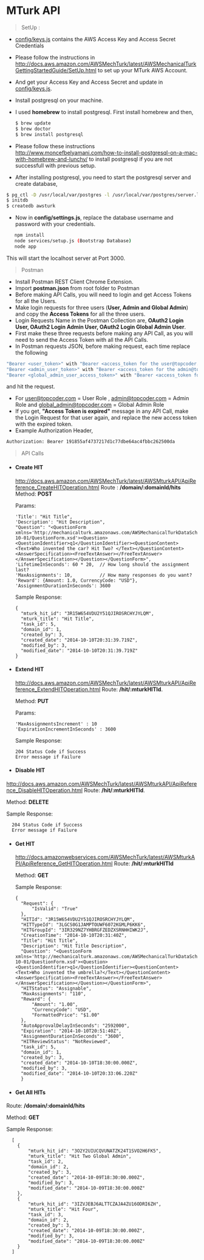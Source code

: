 MTurk API
=========

> SetUp :

* [config/keys.js] contains the AWS Access Key and Access Secret Credentials
* Please follow the instructions in http://docs.aws.amazon.com/AWSMechTurk/latest/AWSMechanicalTurkGettingStartedGuide/SetUp.html to set up your MTurk AWS Account.
* And get your Access Key and Access Secret and update in [config/keys.js].
* Install postgresql on your machine.
* I used **homebrew** to install postgresql. First install homebrew and then,
  ```sh
  $ brew update
  $ brew doctor
  $ brew install postgresql

  ```
  
* Please follow these instructions http://www.moncefbelyamani.com/how-to-install-postgresql-on-a-mac-with-homebrew-and-lunchy/ to install postgresql if you are not successfull with previous setup.
* After installing postgresql, you need to start the postgresql server and create database,
 ```sh
 $ pg_ctl -D /usr/local/var/postgres -l /usr/local/var/postgres/server.log start
 $ initdb
 $ createdb awsturk
 ```
 
 * Now in **config/settings.js**, replace the database username and password with your credentials.

```sh
   npm install
   node services/setup.js (Bootstrap Database)
   node app
```

This will start the localhost server at Port 3000.

>Postman

 * Install Postman REST Client Chrome Extension.
 * Import **postman.json** from root folder to Postman
 * Before making API Calls, you will need to login and get Access Tokens for all the Users.
 * Make login requests for three users (**User, Admin and Global Admin**) and copy the **Access Tokens** for all the three users.
 * Login Requests Name in the Postman Collection are,
**OAuth2 Login User, OAuth2 Login Admin User, OAuth2 Login Global Admin User**.
 * First make these three requests before making any API Call, as you will need to send the Access Token with all the API Calls.
 * In Postman requests JSON, before making request, each time replace the following

```sh 
"Bearer <user_token>" with "Bearer <access_token for the user@topcoder.com>"
"Bearer <admin_user_token>" with "Bearer <access_token for the admin@topcoder.com>"
"Bearer <global_admin_user_access_token>" with "Bearer <access_token for the global_admin@topcoder.com>"
```
and hit the request.
 * For user@topcoder.com = User Role
 , admin@topcoder.com = Admin Role and
   global_admin@topcoder.com = Global Admin Role
 * If you get, **"Access Token is expired"** message in any API Call, make the Login Request for that user again, and replace the new access token with the expired token.
 * Example Authorization Header,
```sh
Authorization: Bearer 191855af4737217d1c77dbe64ac4fbbc262500da
```

[config/keys.js]:config/keys.js

>API Calls

* #### Create HIT
   http://docs.aws.amazon.com/AWSMechTurk/latest/AWSMturkAPI/ApiReference_CreateHITOperation.html
   Route : **/domain/:domainId/hits**  
   Method: **POST**

  Params: 
  
      'Title': "Hit Title",
	  'Description': "Hit Description",
      "Question": "<QuestionForm xmlns='http://mechanicalturk.amazonaws.com/AWSMechanicalTurkDataSchemas/2005-10-01/QuestionForm.xsd'><Question><QuestionIdentifier>q1</QuestionIdentifier><QuestionContent><Text>Who invented the car? Hit Two? </Text></QuestionContent><AnswerSpecification><FreeTextAnswer></FreeTextAnswer></AnswerSpecification></Question></QuestionForm>",
      'LifetimeInSeconds': 60 * 20,  // How long should the assignment last?
      'MaxAssignments': 10,          // How many responses do you want?
      'Reward': {Amount: 1.0, CurrencyCode: "USD"},
      'AssignmentDurationInSeconds': 3600
     
  Sample Response:
  
      { 
        "mturk_hit_id": "3R15W654VDU2Y51QJIROSRCHYJYLQM",
        "mturk_title": "Hit Title",
        "task_id": 5,
        "domain_id": 1,
        "created_by": 3,
        "created_date": "2014-10-10T20:31:39.719Z",
        "modified_by": 3,
        "modified_date": "2014-10-10T20:31:39.719Z"
      }
      
* #### Extend HIT
   http://docs.aws.amazon.com/AWSMechTurk/latest/AWSMturkAPI/ApiReference_ExtendHITOperation.html
  Route: **/hit/:mturkHITId**.
  
  Method: **PUT**
 
  Params: 

      'MaxAssignmentsIncrement' : 10
      'ExpirationIncrementInSeconds' : 3600 
      
   Sample Response:
        
      204 Status Code if Success
      Error message if Failure
      
* #### Disable HIT
 http://docs.aws.amazon.com/AWSMechTurk/latest/AWSMturkAPI/ApiReference_DisableHITOperation.html
 Route: **/hit/:mturkHITId**.

 Method: **DELETE**
 
 Sample Response:
        
      204 Status Code if Success
      Error message if Failure
 
* #### Get HIT
  http://docs.amazonwebservices.com/AWSMechTurk/latest/AWSMturkAPI/ApiReference_GetHITOperation.html
  Route: **/hit/:mturkHITId**

  Method: **GET**
  
  Sample Response:
     
      {
        "Request": {
            "IsValid": "True"
        },
        "HITId": "3R15W654VDU2Y51QJIROSRCHYJYLQM",
        "HITTypeId": "3LGCS0G1JAMPTOUWF6072KGMLP6KK6",
        "HITGroupId": "3IR329NZ7YHBRGFZEDZXSRNHHIWK2J",
        "CreationTime": "2014-10-10T20:31:40Z",
        "Title": "Hit Title",
        "Description": "Hit Title Description",
        "Question": "<QuestionForm xmlns='http://mechanicalturk.amazonaws.com/AWSMechanicalTurkDataSchemas/2005-10-01/QuestionForm.xsd'><Question><QuestionIdentifier>q1</QuestionIdentifier><QuestionContent><Text>Who invented the umbrella?</Text></QuestionContent><AnswerSpecification><FreeTextAnswer></FreeTextAnswer></AnswerSpecification></Question></QuestionForm>",
        "HITStatus": "Assignable",
        "MaxAssignments": "110",
        "Reward": {
            "Amount": "1.00",
            "CurrencyCode": "USD",
            "FormattedPrice": "$1.00"
        },
        "AutoApprovalDelayInSeconds": "2592000",
        "Expiration": "2014-10-10T20:51:40Z",
        "AssignmentDurationInSeconds": "3600",
        "HITReviewStatus": "NotReviewed",
        "task_id": 5,
        "domain_id": 1,
        "created_by": 3,
        "created_date": "2014-10-10T18:30:00.000Z",
        "modified_by": 3,
        "modified_date": "2014-10-10T20:33:06.220Z"
        }

* #### Get All HITs
 Route: **/domain/:domainId/hits**

 Method: **GET**
 
 Sample Response:
 
      [
        {
            "mturk_hit_id": "3O2Y2UIUCQVUNATZK24T1SVO2H6FK5",
            "mturk_title": "Hit Two Global Admin",
            "task_id": 2,
            "domain_id": 2,
            "created_by": 3,
            "created_date": "2014-10-09T18:30:00.000Z",
            "modified_by": 3,
            "modified_date": "2014-10-09T18:30:00.000Z"
        },
        {
            "mturk_hit_id": "3IZVJEBJ6ALTTCZAJA4ZU16ODRI6ZH",
            "mturk_title": "Hit Four",
            "task_id": 3,
            "domain_id": 2,
            "created_by": 3,
            "created_date": "2014-10-09T18:30:00.000Z",
            "modified_by": 3,
            "modified_date": "2014-10-09T18:30:00.000Z"
        }
      ]
 
  

  
